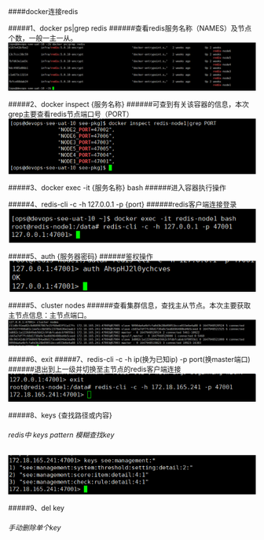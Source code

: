 ####docker连接redis

#####1、docker ps|grep redis 
######查看redis服务名称（NAMES）及节点个数，一般一主一从。
![](.redis_images/128ff712.png)

#####2、docker inspect {服务名称} 
######可查到有关该容器的信息，本次grep主要查看redis节点端口号（PORT）
![](.redis_images/0b7af00a.png)

#####3、docker exec -it {服务名称} bash
######进入容器执行操作

#####4、redis-cli -c -h 127.0.0.1 -p {port}
######redis客户端连接登录
![](.redis_images/3db2275f.png)

#####5、auth {服务器密码}
######鉴权操作
![](.redis_images/0092b1a2.png)

#####5、cluster nodes
######查看集群信息，查找主从节点。本次主要获取主节点信息：主节点端口。
![](.redis_images/09f07c74.png)

#####6、exit
#####7、redis-cli -c -h ip(换为已知ip) -p port(换master端口)
######退出到上一级并切换至主节点的redis客户端连接
![](.redis_images/04779ba2.png)

#####8、keys {查找路径或内容}
###### redis中 keys pattern 模糊查找key
![](.redis_images/04828dd5.png)

#####9、del key 
###### 手动删除单个key







